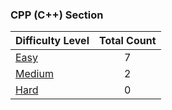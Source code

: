### CPP (C++) Section
|Difficulty Level|    Total Count    |
|----------|:-------------:|
|[Easy](https://github.com/SwapnanilDhol/Coding-Interview-Challenges/tree/master/CPP/Easy)|7|
|[Medium](https://github.com/SwapnanilDhol/Coding-Interview-Challenges/tree/master/CPP/Medium)|2|
|[Hard](https://github.com/SwapnanilDhol/Coding-Interview-Challenges/tree/master/CPP/Hard)|0|


